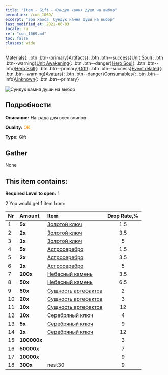 ```yaml
---
title: "Item - Gift - Сундук камня души на выбор"
permalink: /con_1069/
excerpt: "Эра хаоса  Сундук камня души на выбор"
last_modified_at: 2021-06-03
locale: ru
ref: "con_1069.md"
toc: false
classes: wide
---
```

 [Materials](/ItemsRU/){: .btn .btn--primary}[Artifacts](/ItemsRU/Artifacts/){: .btn .btn--success}[Unit Soul](/ItemsRU/UnitSoul/){: .btn .btn--warning}[Unit Awakening](/ItemsRU/UnitAwakening/){: .btn .btn--danger}[Hero Soul](/ItemsRU/HeroSoul/){: .btn .btn--info}[Hero Skill](/ItemsRU/HeroSkill/){: .btn .btn--primary}[Gift](/ItemsRU/Gift/){: .btn .btn--success}[Event related](/ItemsRU/Events/){: .btn .btn--warning}[Avatars](/ItemsRU/Avatars/){: .btn .btn--danger}[Consumables](/ItemsRU/Consumables/){: .btn .btn--info}[Unknown](/ItemsRU/Unknown/){: .btn .btn--primary}

 ![Сундук камня души на выбор](/images/t/i_613001.png)

## Подробности
 **Описание:** Награда для всех воинов

 **Quality:** <span style="color: #FF8C00">OK</span>

 **Type:** Gift

## Gather

  None

## This item contains:

 **Required Level to open:** 1

 2 You would get **1** item  from:

  | Nr | Amount |     Item    | Drop Rate,% |
  |:---|:-------|:------------|:---------:|
  | 1 |  **5x** | [Золотой ключ](/ItemsRU/con_783/) | 1.5 | 
  | 2 |  **2x** | [Золотой ключ](/ItemsRU/con_783/) | 3.5 | 
  | 3 |  **1x** | [Золотой ключ](/ItemsRU/con_783/) | 5 | 
  | 4 |  **5x** | [Астросеребро](/ItemsRU/con_969/) | 1.5 | 
  | 5 |  **2x** | [Астросеребро](/ItemsRU/con_969/) | 3.5 | 
  | 6 |  **1x** | [Астросеребро](/ItemsRU/con_969/) | 5 | 
  | 7 |  **200x** | [Небесный камень](/ItemsRU/art_188/) | 3.5 | 
  | 8 |  **50x** | [Небесный камень](/ItemsRU/art_188/) | 6.5 | 
  | 9 |  **50x** | [Сущность артефактов](/ItemsRU/con_761/) | 2 | 
  | 10 |  **20x** | [Сущность артефактов](/ItemsRU/con_761/) | 3 | 
  | 11 |  **10x** | [Сущность артефактов](/ItemsRU/con_761/) | 12 | 
  | 12 |  **10x** | [Серебряный ключ](/ItemsRU/con_693/) | 4 | 
  | 13 |  **5x** | [Серебряный ключ](/ItemsRU/con_693/) | 9 | 
  | 14 |  **1x** | [Серебряный ключ](/ItemsRU/con_693/) | 12 | 
  | 15 |  **100000x** | <i class="fas fa-coins"/> | 3 | 
  | 16 |  **50000x** | <i class="fas fa-coins"/> | 7 | 
  | 17 |  **10000x** | <i class="fas fa-coins"/> | 9 | 
  | 18 |  **300x** | nest30 | 9 | 
